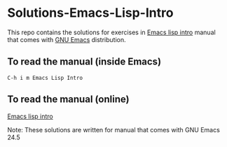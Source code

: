 # Solutions-Emacs-Lisp-Intro
This repo contains the solutions for exercises in [Emacs lisp intro](https://www.gnu.org/software/emacs/manual/eintr.html) manual that comes with [GNU Emacs](https://www.gnu.org/software/emacs/emacs.html) distribution.

## To read the manual (inside Emacs)

```
C-h i m Emacs Lisp Intro
```

## To read the manual (online)

[Emacs lisp intro](https://www.gnu.org/software/emacs/manual/eintr.html)


Note: These solutions are written for manual that comes with GNU Emacs 24.5

